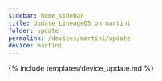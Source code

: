 ```yaml
---
sidebar: home_sidebar
title: Update LineageOS on martini
folder: update
permalink: /devices/martini/update
device: martini
---
```

{% include templates/device_update.md %}
